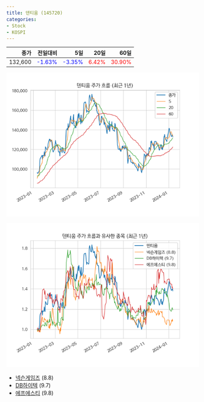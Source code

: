 ```yaml
---
title: 덴티움 (145720)
categories:
- Stock
- KOSPI
---
```


|종가|전일대비|5일|20일|60일|
|---:|-------:|--:|---:|---:|
|132,600|<span style="color: blue">-1.63%</span>|<span style="color: blue">-3.35%</span>|<span style="color: red">6.42%</span>|<span style="color: red">30.90%</span>|


<!-- more -->

![145720](/assets/images/stock/145720.png)

![145720](/assets/images/stock/145720_sim.png)

- [넥슨게임즈](/225570/) (8.8)
- [DB하이텍](/000990/) (9.7)
- [에프에스티](/036810/) (9.8)